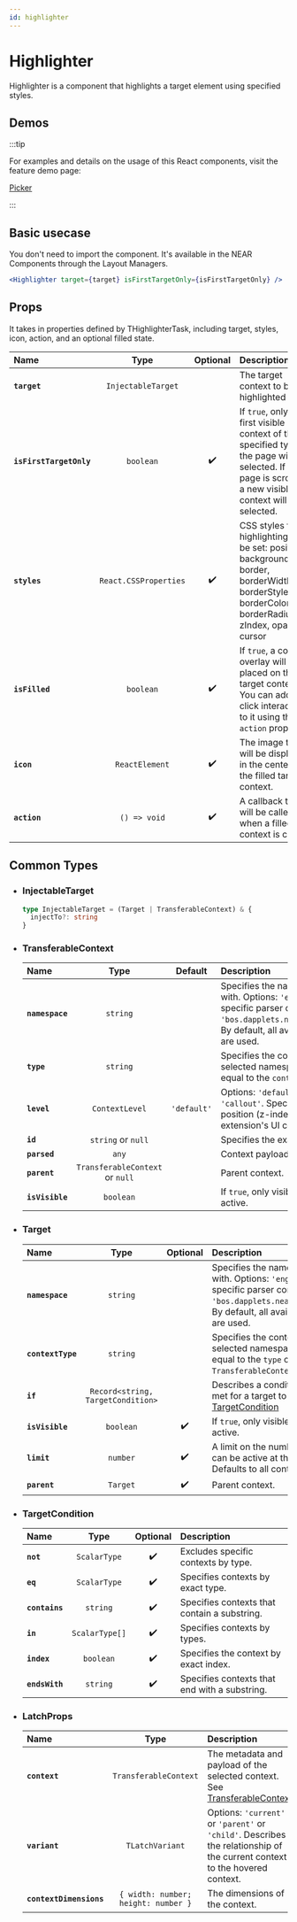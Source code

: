 ```yaml
---
id: highlighter
---
```


# Highlighter

Highlighter is a component that highlights a target element using specified styles.

## Demos

:::tip

For examples and details on the usage of this React components, visit the feature demo page:

[Picker](/docs/features/feature-picker)

:::

## Basic usecase

You don't need to import the component. It's available in the NEAR Components through the Layout Managers.

```jsx
<Highlighter target={target} isFirstTargetOnly={isFirstTargetOnly} />
```

## Props

It takes in properties defined by THighlighterTask, including target, styles, icon, action, and an optional filled state.

| Name                    |         Type          | Optional | Description                                                                                                                                                    |
| :---------------------- | :-------------------: | :------: | :------------------------------------------------------------------------------------------------------------------------------------------------------------- |
| **`target`**            |  `InjectableTarget`   |          | The target context to be highlighted                                                                                                                           |
| **`isFirstTargetOnly`** |       `boolean`       |    ✔️    | If `true`, only the first visible context of the specified type on the page will be selected. If the page is scrolled, a new visible context will be selected. |
| **`styles`**            | `React.CSSProperties` |    ✔️    | CSS styles for the highlighting. Can be set: position, backgroundColor, border, borderWidth, borderStyle, borderColor, borderRadius, zIndex, opacity, cursor   |
| **`isFilled`**          |       `boolean`       |    ✔️    | If `true`, a color overlay will be placed on the target context. You can add a click interaction to it using the `action` prop.                                |
| **`icon`**              |    `ReactElement`     |    ✔️    | The image that will be displayed in the center of the filled target context.                                                                                   |
| **`action`**            |     `() => void`      |    ✔️    | A callback that will be called when a filled context is clicked.                                                                                               |

## Common Types

- ### InjectableTarget

  ```ts
  type InjectableTarget = (Target | TransferableContext) & {
  	injectTo?: string
  }
  ```

- ### TransferableContext

  | Name            |              Type               |   Default   | Description                                                                                                                                                                                          |
  | :-------------- | :-----------------------------: | :---------: | :--------------------------------------------------------------------------------------------------------------------------------------------------------------------------------------------------- |
  | **`namespace`** |            `string`             |             | Specifies the namespace to work with. Options: `'engine'`, `'mweb'` or site specific parser config, for example `'bos.dapplets.near/parser/twitter'`. By default, all available namespaces are used. |
  | **`type`**      |            `string`             |             | Specifies the context type in the selected namespace to work with. Is equal to the `contextType` of `Target`.                                                                                        |
  | **`level`**     |         `ContextLevel`          | `'default'` | Options: `'default'`, `'system'`, `'callout'`. Specifies the z-axis position (z-index) relative to the extension's UI components.                                                                    |
  | **`id`**        |       `string` or `null`        |             | Specifies the exact context identifier.                                                                                                                                                              |
  | **`parsed`**    |              `any`              |             | Context payload.                                                                                                                                                                                     |
  | **`parent`**    | `TransferableContext` or `null` |             | Parent context.                                                                                                                                                                                      |
  | **`isVisible`** |            `boolean`            |             | If `true`, only visible contexts will be active.                                                                                                                                                     |

- ### Target

  | Name              |               Type                | Optional | Description                                                                                                                                                                                          |
  | :---------------- | :-------------------------------: | :------: | :--------------------------------------------------------------------------------------------------------------------------------------------------------------------------------------------------- |
  | **`namespace`**   |             `string`              |          | Specifies the namespace to work with. Options: `'engine'`, `'mweb'` or site specific parser config, for example `'bos.dapplets.near/parser/twitter'`. By default, all available namespaces are used. |
  | **`contextType`** |             `string`              |          | Specifies the context type in the selected namespace to work with. Is equal to the `type` of `TransferableContext`.                                                                                  |
  | **`if`**          | `Record<string, TargetCondition>` |          | Describes a condition that must be met for a target to be used. See [TargetCondition](/docs/api/picker.md#targetcondition)                                                                           |
  | **`isVisible`**   |             `boolean`             |    ✔️    | If `true`, only visible contexts will be active.                                                                                                                                                     |
  | **`limit`**       |             `number`              |    ✔️    | A limit on the number of contexts that can be active at the same time. Defaults to all contexts.                                                                                                     |
  | **`parent`**      |             `Target`              |    ✔️    | Parent context.                                                                                                                                                                                      |

- ### TargetCondition

  | Name           |      Type      | Optional | Description                                   |
  | :------------- | :------------: | :------: | :-------------------------------------------- |
  | **`not`**      |  `ScalarType`  |    ✔️    | Excludes specific contexts by type.           |
  | **`eq`**       |  `ScalarType`  |    ✔️    | Specifies contexts by exact type.             |
  | **`contains`** |    `string`    |    ✔️    | Specifies contexts that contain a substring.  |
  | **`in`**       | `ScalarType[]` |    ✔️    | Specifies contexts by types.                  |
  | **`index`**    |   `boolean`    |    ✔️    | Specifies the context by exact index.         |
  | **`endsWith`** |    `string`    |    ✔️    | Specifies contexts that end with a substring. |

- ### LatchProps

  | Name                    |                Type                 | Description                                                                                                                |
  | :---------------------- | :---------------------------------: | :------------------------------------------------------------------------------------------------------------------------- |
  | **`context`**           |        `TransferableContext`        | The metadata and payload of the selected context. See [TransferableContext](/docs/api/picker.md#transferablecontext)       |
  | **`variant`**           |           `TLatchVariant`           | Options: `'current'` or `'parent'` or `'child'`. Describes the relationship of the current context to the hovered context. |
  | **`contextDimensions`** | `{ width: number; height: number }` | The dimensions of the context.                                                                                             |

